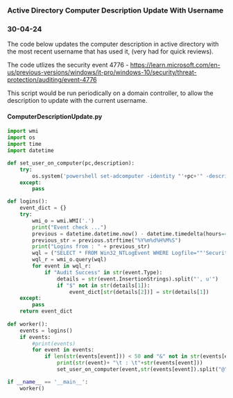 ### Active Directory Computer Description Update With Username
### 30-04-24

The code below updates the computer description in active directory with the most recent username that has used it, (very had for quick reviews).

The code utlizes the security event 4776 - https://learn.microsoft.com/en-us/previous-versions/windows/it-pro/windows-10/security/threat-protection/auditing/event-4776

This script would be run periodically on a domain controller, to allow the description to update with the current username.

#### ComputerDescriptionUpdate.py
```python 
import wmi
import os
import time
import datetime

def set_user_on_computer(pc,description):
    try:
        os.system('powershell set-adcomputer -identity "'+pc+'" -description "'+description+'"')
    except:
        pass

def logins():
    event_dict = {}
    try:
        wmi_o = wmi.WMI('.')
        print("Event check ...")
        previous = datetime.datetime.now() - datetime.timedelta(hours=4) #limit to look back 4 hours
        previous_str = previous.strftime("%Y%m%d%H%M%S")
        print("Logins from : " + previous_str)
        wql = ("SELECT * FROM Win32_NTLogEvent WHERE Logfile=""'Security' AND EventCode='4776' AND NOT Message LIKE '%Administrator%' AND TimeGenerated > '"+previous_str+".000000-000'")
        wql_r = wmi_o.query(wql)
        for event in wql_r:        
            if "Audit Success" in str(event.Type):
                details = str(event.InsertionStrings).split("', u'")          
                if "$" not in str(details[1]):
                    event_dict[str(details[2])] = str(details[1])            
    except:
        pass
    return event_dict
    
def worker():
    events = logins()
    if events:
        #print(events)
        for event in events:
            if len(str(events[event])) < 50 and "&" not in str(events[event]):
                print(str(event)+ "\t : \t"+str(events[event]))
                set_user_on_computer(event,str(events[event]).split("@")[0])   

if __name__ == '__main__':
    worker()

```
